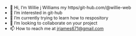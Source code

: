 - 👋 Hi, I’m Willie j Williams my https/git-hub.com/@willie-web
- 👀 I’m interested in git-hub
- 🌱 I’m currently trying to learn how to respository 
- 💞️ I’m looking to collaborate on your project
- 📫 How to reach me at jrjames671@gmail.com

<!---
willie-web/willie-web is a ✨ special ✨ repository because its `README.md` (this file) appears on your GitHub profile.
You can click the Preview link to take a look at your changes.
--->
